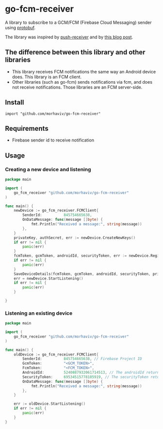 # go-fcm-receiver

A library to subscribe to a GCM/FCM (Firebase Cloud Messaging) sender using [protobuf](https://developers.google.com/protocol-buffers).

The library was inspired by [push-receiver](https://www.npmjs.com/package/push-receiver) and by [this blog post](https://medium.com/@MatthieuLemoine/my-journey-to-bring-web-push-support-to-node-and-electron-ce70eea1c0b0).

## The difference between this library and other libraries

- This library receives FCM notifications the same way an Android device does. This library is an FCM client.
- Other libraries (such as go-fcm) sends notifications via fcm, and does not receive notifications. Those libraries are an FCM server-side.  

## Install

`
import "github.com/morhaviv/go-fcm-receiver"
`

## Requirements

- Firebase sender id to receive notification

## Usage

### Creating a new device and listening
```Go
package main

import (
	go_fcm_receiver "github.com/morhaviv/go-fcm-receiver"
)

func main() {
	newDevice := go_fcm_receiver.FCMClient{
		SenderId:          845754665638,
		OnDataMessage: func(message []byte) {
			fmt.Println("Received a message:", string(message))
		},
	}
	privateKey, authSecret, err := newDevice.CreateNewKeys()
	if err != nil {
		panic(err)
	}
	fcmToken, gcmToken, androidId, securityToken, err := newDevice.Register()
	if err != nil {
		panic(err)
	}
	SaveDeviceDetails(fcmToken, gcmToken, androidId, securityToken, privateKey, authSecret)
	err = newDevice.StartListening()
	if err != nil {
		panic(err)
	}

}
```

### Listening an existing device
```Go
package main

import (
	go_fcm_receiver "github.com/morhaviv/go-fcm-receiver"
)

func main() {
	oldDevice := go_fcm_receiver.FCMClient{
		SenderId:          845754665638, // Firebase Project ID
		GcmToken:          "<GCM_TOKEN>",
		FcmToken:          "<FCM_TOKEN>",
		AndroidId:         5240887932061714513, // The androidId returned when the device was created
		SecurityToken:     69534515778185919, // The securityToken returned when the device was created
		OnDataMessage: func(message []byte) {
			fmt.Println("Received a message:", string(message))
		},
	}

	err := oldDevice.StartListening()
	if err != nil {
		panic(err)
	}
}
```

